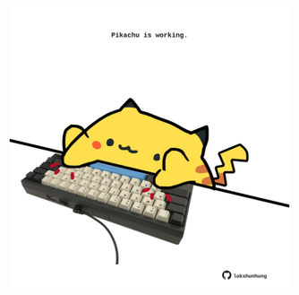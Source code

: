 <!-- built at 30/06/2023, 15:00:49 UTC -->
<p align="center">
  <img width="500" height="500" src="./ReadmeImage.svg">
</p>
